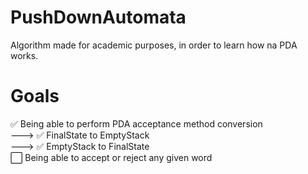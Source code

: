 # PushDownAutomata 

Algorithm made for academic purposes, in order to learn how na PDA works.

# Goals

✅ Being able to perform PDA acceptance method conversion  <br />
 --->  ✅ FinalState to EmptyStack <br />
 --->  ✅ EmptyStack to FinalState <br />
⬜️ Being able to accept or reject any given word <br />
